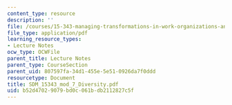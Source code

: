 ```yaml
---
content_type: resource
description: ''
file: /courses/15-343-managing-transformations-in-work-organizations-and-society-spring-2002/b52d47029079bd0c061bdb2112827c5f_SDM_15343_mod_7_Diversity.pdf
file_type: application/pdf
learning_resource_types:
- Lecture Notes
ocw_type: OCWFile
parent_title: Lecture Notes
parent_type: CourseSection
parent_uid: 807597fa-34d1-455e-5e51-0926da7f0ddd
resourcetype: Document
title: SDM_15343_mod_7_Diversity.pdf
uid: b52d4702-9079-bd0c-061b-db2112827c5f
---
```


